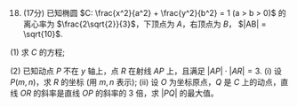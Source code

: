 18. (17分) 已知椭圆 $C: \frac{x^2}{a^2} + \frac{y^2}{b^2} = 1 (a > b > 0)$ 的离心率为 $\frac{2\sqrt{2}}{3}$，下顶点为 $A$，右顶点为 $B$， $|AB| = \sqrt{10}$.

(1) 求 $C$ 的方程;

(2) 已知动点 $P$ 不在 $y$ 轴上，点 $R$ 在射线 $AP$ 上，且满足 $|AP| \cdot |AR| = 3$.
    (i) 设 $P(m,n)$，求 $R$ 的坐标 (用 $m,n$ 表示);
    (ii) 设 $O$ 为坐标原点，$Q$ 是 $C$ 上的动点，直线 $OR$ 的斜率是直线 $OP$ 的斜率的 3 倍，求 $|PQ|$ 的最大值。

